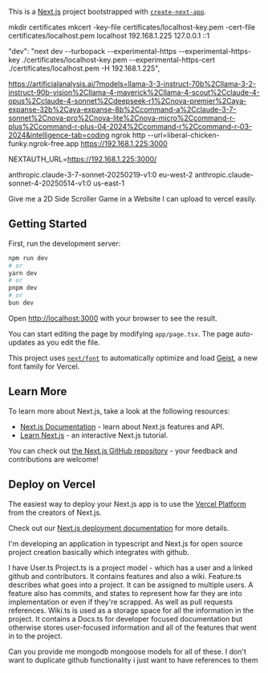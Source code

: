 This is a [Next.js](https://nextjs.org) project bootstrapped with [`create-next-app`](https://nextjs.org/docs/app/api-reference/cli/create-next-app).


mkdir certificates
mkcert -key-file certificates/localhost-key.pem -cert-file certificates/localhost.pem localhost 192.168.1.225 127.0.0.1 ::1

"dev": "next dev --turbopack --experimental-https --experimental-https-key ./certificates/localhost-key.pem --experimental-https-cert ./certificates/localhost.pem -H 192.168.1.225",

https://artificialanalysis.ai/?models=llama-3-3-instruct-70b%2Cllama-3-2-instruct-90b-vision%2Cllama-4-maverick%2Cllama-4-scout%2Cclaude-4-opus%2Cclaude-4-sonnet%2Cdeepseek-r1%2Cnova-premier%2Caya-expanse-32b%2Caya-expanse-8b%2Ccommand-a%2Cclaude-3-7-sonnet%2Cnova-pro%2Cnova-lite%2Cnova-micro%2Ccommand-r-plus%2Ccommand-r-plus-04-2024%2Ccommand-r%2Ccommand-r-03-2024&intelligence-tab=coding
ngrok http --url=liberal-chicken-funky.ngrok-free.app https://192.168.1.225:3000

NEXTAUTH_URL=https://192.168.1.225:3000/

anthropic.claude-3-7-sonnet-20250219-v1:0 eu-west-2
anthropic.claude-sonnet-4-20250514-v1:0 us-east-1

Give me a 2D Side Scroller Game in a Website I can upload to vercel easily.
## Getting Started

First, run the development server:

```bash
npm run dev
# or
yarn dev
# or
pnpm dev
# or
bun dev
```

Open [http://localhost:3000](http://localhost:3000) with your browser to see the result.

You can start editing the page by modifying `app/page.tsx`. The page auto-updates as you edit the file.

This project uses [`next/font`](https://nextjs.org/docs/app/building-your-application/optimizing/fonts) to automatically optimize and load [Geist](https://vercel.com/font), a new font family for Vercel.

## Learn More

To learn more about Next.js, take a look at the following resources:

- [Next.js Documentation](https://nextjs.org/docs) - learn about Next.js features and API.
- [Learn Next.js](https://nextjs.org/learn) - an interactive Next.js tutorial.

You can check out [the Next.js GitHub repository](https://github.com/vercel/next.js) - your feedback and contributions are welcome!

## Deploy on Vercel

The easiest way to deploy your Next.js app is to use the [Vercel Platform](https://vercel.com/new?utm_medium=default-template&filter=next.js&utm_source=create-next-app&utm_campaign=create-next-app-readme) from the creators of Next.js.

Check out our [Next.js deployment documentation](https://nextjs.org/docs/app/building-your-application/deploying) for more details.


I'm developing an application in typescript and Next.js for open source project creation basically which integrates with github.

I have User.ts 
Project.ts is a project model - which has a user and a linked github and contributors. It contains features and also a wiki.
Feature.ts describes what goes into a project. It can be assigned to multiple users. A feature also has commits, and states to represent how far they are into implementation or even if they're scrapped. As well as pull requests references. 
Wiki.ts is used as a storage space for all the information in the project. It contains a Docs.ts for developer focused documentation but otherwise stores user-focused information and all of the features that went in to the project.

Can you provide me mongodb mongoose models for all of these. I don't want to duplicate github functionality i just want to have references to them


